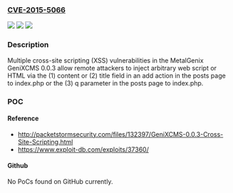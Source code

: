 ### [CVE-2015-5066](https://cve.mitre.org/cgi-bin/cvename.cgi?name=CVE-2015-5066)
![](https://img.shields.io/static/v1?label=Product&message=n%2Fa&color=blue)
![](https://img.shields.io/static/v1?label=Version&message=n%2Fa&color=blue)
![](https://img.shields.io/static/v1?label=Vulnerability&message=n%2Fa&color=brighgreen)

### Description

Multiple cross-site scripting (XSS) vulnerabilities in the MetalGenix GeniXCMS 0.0.3 allow remote attackers to inject arbitrary web script or HTML via the (1) content or (2) title field in an add action in the posts page to index.php or the (3) q parameter in the posts page to index.php.

### POC

#### Reference
- http://packetstormsecurity.com/files/132397/GeniXCMS-0.0.3-Cross-Site-Scripting.html
- https://www.exploit-db.com/exploits/37360/

#### Github
No PoCs found on GitHub currently.


